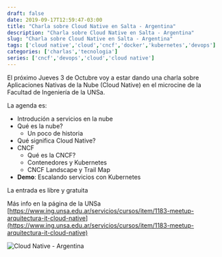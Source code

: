 ```yaml
--- 
draft: false
date: 2019-09-17T12:59:47-03:00
title: "Charla sobre Cloud Native en Salta - Argentina"
description: "Charla sobre Cloud Native en Salta - Argentina"
slug: "Charla sobre Cloud Native en Salta - Argentina" 
tags: ['cloud native','cloud','cncf','docker','kubernetes','devops']
categories: ['charlas','tecnologia']
series: ['cncf','devops','cloud','cloud native']
---
```


El próximo Jueves 3 de Octubre voy a estar dando una charla sobre Aplicaciones Nativas de la Nube (Cloud Native) en el microcine de la Facultad de Ingeniería de la UNSa.

La agenda es:

- Introdución a servicios en la nube
- Qué es la nube?
  - Un poco de historia
- Qué significa Cloud Native?
- CNCF
  - Qué es la CNCF?
  - Contenedores y Kubernetes
  - CNCF Landscape y Trail Map
- **Demo**: Escalando servicios con Kubernetes

La entrada es libre y gratuita

Más info en la página de la UNSa [https://www.ing.unsa.edu.ar/servicios/cursos/item/1183-meetup-arquitectura-it-cloud-native](https://www.ing.unsa.edu.ar/servicios/cursos/item/1183-meetup-arquitectura-it-cloud-native)

![Cloud Native - Argentina](/images/Charla_Cloud_Native-01.jpg "Cloud Native - UNSA" )